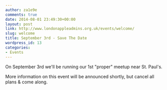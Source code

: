 ```yaml
---
author: za1e9e
comments: true
date: 2014-08-01 23:49:30+00:00
layout: post
link: http://www.londonappleadmins.org.uk/events/welcome/
slug: welcome
title: September 3rd - Save The Date
wordpress_id: 13
categories:
- Events
---
```


On September 3rd we'll be running our 1st "proper" meetup near St. Paul's.

More information on this event will be announced shortly, but cancel all plans & come along.

